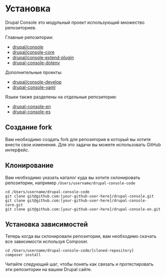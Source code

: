 # Установка

Drupal Console это модульный проект использующий множество репозиториев.

Главные репозитории:
* [drupal/console](https://github.com/hechoendrupal/drupal-console)
* [drupal/console-core](https://github.com/hechoendrupal/drupal-console-core)
* [drupal/console-extend-plugin](https://github.com/hechoendrupal/drupal-console-extend-plugin)
* [drupal-console-dotenv](https://github.com/weknowinc/drupal-console-dotenv)

Дополнительные проекты:
* [drupal/console-develop](https://github.com/weknowinc/drupal-console-develop)
* [drupal-console-yaml](https://github.com/weknowinc/drupal-console-yaml)

Языки также разделены на отдельные репозитории:
* [drupal-console-en](https://github.com/hechoendrupal/drupal-console-en)
* [drupal-console-es](https://github.com/hechoendrupal/drupal-console-es)

## Создание fork
Вам необходимо создать fork для репозитория в который вы хотите внести свои изменения. Для это задачи вы можете использовать GitHub интерфейс.

## Клонирование
Вам необходимо указать каталог куда вы хотите склонировать репозитории, например `/Users/username/drupal-console-code`
```
cd /Users/username/drupal-console-code
git clone git@github.com:[your-github-user-here]/drupal-console.git
git clone git@github.com:[your-github-user-here]/drupal-console-core.git
git clone git@github.com:[your-github-user-here]/drupal-console-en.git
```

## Установка зависимостей
Теперь когда вы склонировали репозитории, вам необходимо скачать все зависимости используя Composer.
```
cd /Users/username/drupal-console-code/[cloned-repository]
composer install
```

Читайте следующий шаг, чтобы понять как связать и протестировать эти репозитории на вашем Drupal сайте.
